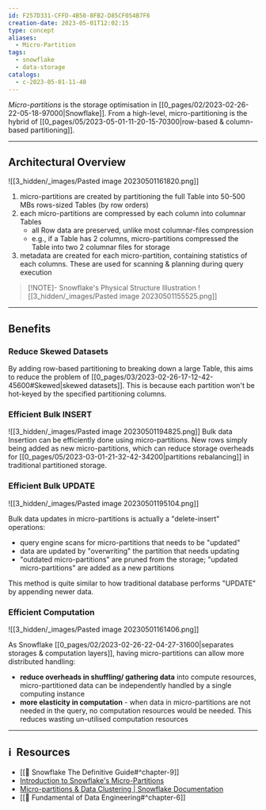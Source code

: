 ```yaml
---
id: F257D331-CFFD-4B50-8FB2-D85CF054B7F6
creation-date: 2023-05-01T12:02:15
type: concept
aliases:
  - Micro-Partition
tags:
  - snowflake
  - data-storage
catalogs:
  - c-2023-05-01-11-40
---
```


*Micro-partitions* is the storage optimisation in [[0_pages/02/2023-02-26-22-05-18-97000|Snowflake]]. From a high-level, micro-partitioning is the hybrid of [[0_pages/05/2023-05-01-11-20-15-70300|row-based & column-based partitioning]]. 

---
## Architectural Overview

![[3_hidden/_images/Pasted image 20230501161820.png]]

1. micro-partitions are created by partitioning the full Table into 50-500 MBs rows-sized Tables (by row orders)
2. each micro-partitions are compressed by each column into columnar Tables
	- all Row data are preserved, unlike most columnar-files compression
	- e.g., if a Table has 2 columns, micro-partitions compressed the Table into two 2 columnar files for storage
4. metadata are created for each micro-partition, containing statistics of each columns. These are used for scanning & planning during query execution

> [!NOTE]- Snowflake's Physical Structure Illustration
> ![[3_hidden/_images/Pasted image 20230501155525.png]]

---
## Benefits 

### Reduce Skewed Datasets

By adding row-based partitioning to breaking down a large Table, this aims to reduce the problem of [[0_pages/03/2023-02-26-17-12-42-45600#Skewed|skewed datasets]]. This is because each partition won't be hot-keyed by the specified partitioning columns. 

### Efficient Bulk INSERT 

![[3_hidden/_images/Pasted image 20230501194825.png]]
Bulk data Insertion can be efficiently done using micro-partitions. New rows simply being added as new micro-partitions, which can reduce storage overheads for [[0_pages/05/2023-03-01-21-32-42-34200|partitions rebalancing]] in traditional partitioned storage.

### Efficient Bulk UPDATE

![[3_hidden/_images/Pasted image 20230501195104.png]]

Bulk data updates in micro-partitions is actually a "delete-insert" operations: 
- query engine scans for micro-partitions that needs to be "updated"
- data are updated by "overwriting" the partition that needs updating
- "outdated micro-partitions" are pruned from the storage; "updated micro-partitions" are added as a new partitions

This method is quite similar to how traditional database performs "UPDATE" by appending newer data. 


### Efficient Computation

![[3_hidden/_images/Pasted image 20230501161406.png]]

As Snowflake [[0_pages/02/2023-02-26-22-04-27-31600|separates storages & computation layers]], having micro-partitions can allow more distributed handling: 
- **reduce overheads in shuffling/ gathering data** into compute resources, micro-partitioned data can be independently handled by a single computing instance
- **more elasticity in computation** - when data in micro-partitions are not needed in the query, no computation resources would be needed. This reduces wasting un-utilised computation resources

---
## ℹ️  Resources
- [[📕 Snowflake The Definitive Guide#^chapter-9]]
- [Introduction to Snowflake's Micro-Partitions](https://select.dev/posts/introduction-to-snowflake-micro-partitions)
- [Micro-partitions & Data Clustering | Snowflake Documentation](https://docs.snowflake.com/en/user-guide/tables-clustering-micropartitions)
- [[📕 Fundamental of Data Engineering#^chapter-6]]